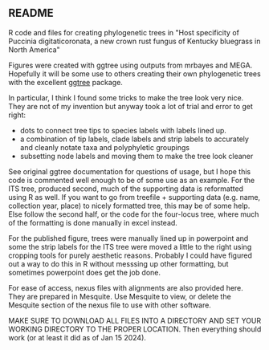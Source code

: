 ## README

R code and files for creating phylogenetic trees in "Host specificity of Puccinia digitaticoronata, a new crown rust fungus of Kentucky bluegrass in North America"

Figures were created with ggtree using outputs from mrbayes and MEGA. Hopefully it will be some use to others creating their own phylogenetic trees with the excellent [ggtree](https://guangchuangyu.github.io/software/ggtree/) package.

In particular, I think I found some tricks to make the tree look very nice. They are not of my invention but anyway took a lot of trial and error to get right: 
* dots to connect tree tips to species labels with labels lined up.
* a combination of tip labels, clade labels and strip labels to accurately and cleanly notate taxa and polyphyletic groupings
* subsetting node labels and moving them to make the tree look cleaner

See original ggtree documentation for questions of usage, but I hope this code is commented well enough to be of some use as an example. For the ITS tree, produced second, much of the supporting data is reformatted using R as well. If you want to go from treefile + supporting data (e.g. name, collection year, place) to nicely formatted tree, this may be of some help. Else follow the second half, or the code for the four-locus tree, where much of the formatting is done manually in excel instead.

For the published figure, trees were manually lined up in powerpoint and some the strip labels for the ITS tree were moved a little to the right using cropping tools for purely aesthetic reasons. Probably I could have figured out a way to do this in R without messsing up other formatting, but sometimes powerpoint does get the job done.

For ease of access, nexus files with alignments are also provided here. They are prepared in Mesquite. Use Mesquite to view, or delete the Mesquite section of the nexus file to use with other software.

MAKE SURE TO DOWNLOAD ALL FILES INTO A DIRECTORY AND SET YOUR WORKING DIRECTORY TO THE PROPER LOCATION. 
Then everything should work (or at least it did as of Jan 15 2024).



